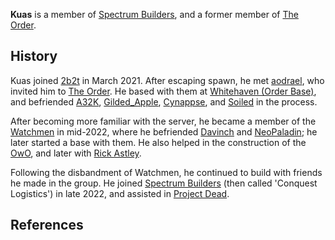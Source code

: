 **Kuas** is a member of [Spectrum Builders](https://2b2t.miraheze.org/wiki/Spectrum_Builders), and a former member of [The Order](https://2b2t.miraheze.org/wiki/The_Order).
## History
Kuas joined [2b2t](https://2b2t.miraheze.org/wiki/2b2t) in March 2021. After escaping spawn, he met [aodrael](https://2b2t.miraheze.org/wiki/aodrael), who invited him to [The Order](https://2b2t.miraheze.org/wiki/The_Order). He based with them at [Whitehaven (Order Base)](https://2b2t.miraheze.org/wiki/The_Order#Whitehaven), and befriended [A32K](https://2b2t.miraheze.org/wiki/A32K), [Gilded_Apple](https://2b2t.miraheze.org/wiki/Gilded_Apple), [Cynappse](https://2b2t.miraheze.org/wiki/Cynappse), and [Soiled](https://2b2t.miraheze.org/wiki/Soiled) in the process.

After becoming more familiar with the server, he became a member of the [Watchmen](https://2b2t.miraheze.org/wiki/Watchmen) in mid-2022, where he befriended [Davinch](https://2b2t.miraheze.org/wiki/Davinch) and [NeoPaladin](https://2b2t.miraheze.org/wiki/NeoPaladin); he later started a base with them. He also helped in the construction of the [OwO](https://2b2t.miraheze.org/wiki/Watchmen#OwO), and later with [Rick Astley](https://2b2t.miraheze.org/wiki/Watchmen#Rick_Astley).

Following the disbandment of Watchmen, he continued to build with friends he made in the group. He joined [Spectrum Builders](https://2b2t.miraheze.org/wiki/Spectrum_Builders) (then called 'Conquest Logistics') in late 2022, and assisted in [Project Dead](https://2b2t.miraheze.org/wiki/Project_Dead).

## References